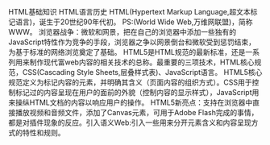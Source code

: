 HTML基础知识
HTML语言历史
HTML(Hypertext Markup Language,超文本标记语言)，诞生于20世纪90年代初。
PS:(World  Wide Web,万维网联盟)，简称WWW。
浏览器战争：微软和网景，把在自己的浏览器中添加一些独有的JavaScript特性作为竞争的手段，浏览器之争以网景倒台和微软受到惩罚结束，为基于标准的网络浏览奠定了基础。
HTML5是HTML规范的最新标准，还是一系列用来制作现代富web内容的相关技术的总称。最重要的三项技术，HTML核心规范，CSS(Cascading Style Sheets,层叠样式表)、JavaScript语言。
 HTML5核心规范定义为标记内容的元素，并明确其含义（页面内容的组织方式）。CSS用于控制标记过的内容呈现在用户的面前的外貌（控制内容的显示样式），JavaScript用来操纵HTML文档的内容以响应用户的操作。
HTML5新亮点：支持在浏览器中直接播放视频和音频文件，添加了Canvas元素，可用于Adobe Flash完成的事情，都是对插件现象的反应。引入语义Web:引入一些用来分开元素含义和内容呈现方式的特性和规则。

